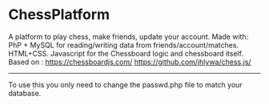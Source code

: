 # ChessPlatform


A platform to play chess, make friends, update your account.
Made with:
PhP + MySQL for reading/writing data from friends/account/matches.
HTML+CSS.
Javascript for the Chessboard logic and chessboard itself.
    Based on : https://chessboardjs.com/
               https://github.com/jhlywa/chess.js/
____________________________________________________________________________________________________________________________


To use this you only need to change the passwd.php file to match your database.

